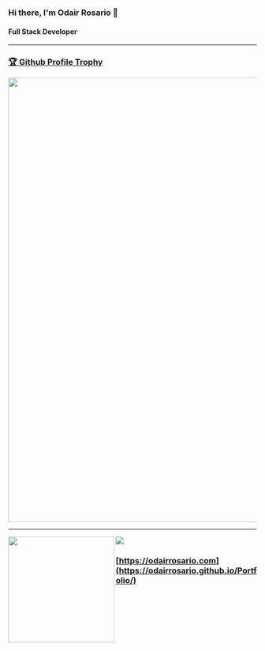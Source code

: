 ### Hi there, I'm Odair Rosario 👋
#### Full Stack Developer
--------------------

<a href="https://github.com/odairRosario/github-profile-trophy"><h3>🏆 Github Profile Trophy</h3></a>
<img width=900 src="https://github-profile-trophy.vercel.app/?username=odairRosario&column=10&theme=gruvbox&no-frame=true"/>

---

<div>
  <img height="215" align="left" src="https://github-readme-stats.vercel.app/api?username=odairRosario&count_private=true" />
  <img src="https://github-readme-stats-gilt-one-57.vercel.app/api/top-langs/?username=odairRosario&layout=donut" />
</div>

### [https://odairrosario.com](https://odairrosario.github.io/Portfolio/)
